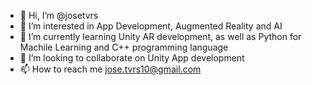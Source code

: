 - 👋 Hi, I’m @josetvrs
- 👀 I’m interested in App Development, Augmented Reality and AI
- 🌱 I’m currently learning Unity AR development, as well as Python for Machile Learning and C++ programming language
- 💞️ I’m looking to collaborate on Unity App development
- 📫 How to reach me jose.tvrs10@gmail.com
